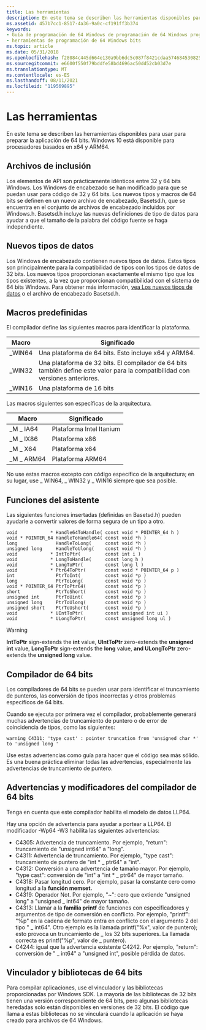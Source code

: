 ```yaml
---
title: Las herramientas
description: En este tema se describen las herramientas disponibles para usar para preparar la aplicación de 64 bits. Windows 10 está disponible para procesadores basados en x64 y ARM64.
ms.assetid: 457b7cc1-8517-4a36-9a0c-cf191ff3b374
keywords:
- Guía de programación de 64 Windows de programación de 64 Windows programación, herramientas
- herramientas de programación de 64 Windows bits
ms.topic: article
ms.date: 05/31/2018
ms.openlocfilehash: f28084c445d664e130a9bb6dc5c087f8421cdaa5746845308258662739ee9084
ms.sourcegitcommit: e6600f550f79bddfe58bd4696ac50dd52cb03d7e
ms.translationtype: MT
ms.contentlocale: es-ES
ms.lasthandoff: 08/11/2021
ms.locfileid: "119569895"
---
```

# <a name="the-tools"></a>Las herramientas

En este tema se describen las herramientas disponibles para usar para preparar la aplicación de 64 bits. Windows 10 está disponible para procesadores basados en x64 y ARM64.

## <a name="include-files"></a>Archivos de inclusión

Los elementos de API son prácticamente idénticos entre 32 y 64 bits Windows. Los Windows de encabezado se han modificado para que se puedan usar para código de 32 y 64 bits. Los nuevos tipos y macros de 64 bits se definen en un nuevo archivo de encabezado, Basetsd.h, que se encuentra en el conjunto de archivos de encabezado incluidos por Windows.h. Basetsd.h incluye las nuevas definiciones de tipo de datos para ayudar a que el tamaño de la palabra del código fuente se haga independiente.

## <a name="new-data-types"></a>Nuevos tipos de datos

Los Windows de encabezado contienen nuevos tipos de datos. Estos tipos son principalmente para la compatibilidad de tipos con los tipos de datos de 32 bits. Los nuevos tipos proporcionan exactamente el mismo tipo que los tipos existentes, a la vez que proporcionan compatibilidad con el sistema de 64 bits Windows. Para obtener más información, [vea Los nuevos tipos de datos](the-new-data-types.md) o el archivo de encabezado Basetsd.h.

## <a name="predefined-macros"></a>Macros predefinidas

El compilador define las siguientes macros para identificar la plataforma.



| Macro   | Significado                                                                                                     |
|---------|-------------------------------------------------------------------------------------------------------------|
| \_WIN64 | Una plataforma de 64 bits. Esto incluye x64 y ARM64.                                                        |
| \_WIN32 | Una plataforma de 32 bits. El compilador de 64 bits también define este valor para la compatibilidad con versiones anteriores.<br/> |
| \_WIN16 | Una plataforma de 16 bits                                                                                           |



 

Las macros siguientes son específicas de la arquitectura.



| Macro      | Significado                |
|------------|------------------------|
| \_M \_ IA64  | Plataforma Intel Itanium |
| \_M \_ IX86  | Plataforma x86           |
| \_M \_ X64   | Plataforma x64           |
| \_M \_ ARM64 | Plataforma ARM64         |



 

No use estas macros excepto con código específico de la arquitectura; en su lugar, use \_ WIN64, \_ WIN32 y \_ WIN16 siempre que sea posible.

## <a name="helper-functions"></a>Funciones del asistente

Las siguientes funciones insertadas (definidas en Basetsd.h) pueden ayudarle a convertir valores de forma segura de un tipo a otro.

``` syntax
void            * Handle64ToHandle( const void * POINTER_64 h ) 
void * POINTER_64 HandleToHandle64( const void *h )
long              HandleToLong(     const void *h )
unsigned long     HandleToUlong(    const void *h )
void            * IntToPtr(         const int i )
void            * LongToHandle(     const long h )
void            * LongToPtr(        const long l )
void            * Ptr64ToPtr(       const void * POINTER_64 p )
int               PtrToInt(         const void *p )
long              PtrToLong(        const void *p )
void * POINTER_64 PtrToPtr64(       const void *p )
short             PtrToShort(       const void *p )
unsigned int      PtrToUint(        const void *p )
unsigned long     PtrToUlong(       const void *p )
unsigned short    PtrToUshort(      const void *p )
void            * UIntToPtr(        const unsigned int ui )
void            * ULongToPtr(       const unsigned long ul )
```

> [!WARNING]
> **IntToPtr** sign-extends the **int** value, **UIntToPtr** zero-extends the **unsigned int** value, **LongToPtr** sign-extends the **long** value, **and ULongToPtr** zero-extends the **unsigned long** value.

 

## <a name="64-bit-compiler"></a>Compilador de 64 bits

Los compiladores de 64 bits se pueden usar para identificar el truncamiento de punteros, las conversión de tipos incorrectas y otros problemas específicos de 64 bits.

Cuando se ejecuta por primera vez el compilador, probablemente generará muchas advertencias de truncamiento de puntero o de error de coincidencia de tipos, como las siguientes:

`warning C4311: 'type cast' : pointer truncation from 'unsigned char *' to 'unsigned long '`

Use estas advertencias como guía para hacer que el código sea más sólido. Es una buena práctica eliminar todas las advertencias, especialmente las advertencias de truncamiento de puntero.

## <a name="64-bit-compiler-switches-and-warnings"></a>Advertencias y modificadores del compilador de 64 bits

Tenga en cuenta que este compilador habilita el modelo de datos LLP64.

Hay una opción de advertencia para ayudar a portear a LLP64. El modificador -Wp64 -W3 habilita las siguientes advertencias:

-   C4305: Advertencia de truncamiento. Por ejemplo, "return": truncamiento de "unsigned int64" a "long".
-   C4311: Advertencia de truncamiento. Por ejemplo, "type cast": truncamiento de puntero de "int \* \_ ptr64" a "int".
-   C4312: Conversión a una advertencia de tamaño mayor. Por ejemplo, "type cast": conversión de "int" a "int \* \_ ptr64" de mayor tamaño.
-   C4318: Pasar longitud cero. Por ejemplo, pasar la constante cero como longitud a la **función memset.**
-   C4319: Operador Not. Por ejemplo, "~": cero que extiende "unsigned long" a "unsigned \_ int64" de mayor tamaño.
-   C4313: Llamar a la **familia printf** de funciones con especificadores y argumentos de tipo de conversión en conflicto. Por ejemplo, "printf": "%p" en la cadena de formato entra en conflicto con el argumento 2 del tipo " \_ int64". Otro ejemplo es la llamada printf("%x", valor de puntero); esto provoca un truncamiento de \_ los 32 bits superiores. La llamada correcta es printf("%p", valor de \_ puntero).
-   C4244: igual que la advertencia existente C4242. Por ejemplo, "return": conversión de " \_ int64" a "unsigned int", posible pérdida de datos.

## <a name="64-bit-linker-and-libraries"></a>Vinculador y bibliotecas de 64 bits

Para compilar aplicaciones, use el vinculador y las bibliotecas proporcionadas por Windows SDK. La mayoría de las bibliotecas de 32 bits tienen una versión correspondiente de 64 bits, pero algunas bibliotecas heredadas solo están disponibles en versiones de 32 bits. El código que llama a estas bibliotecas no se vinculará cuando la aplicación se haya creado para archivos de 64 Windows.

 

 





